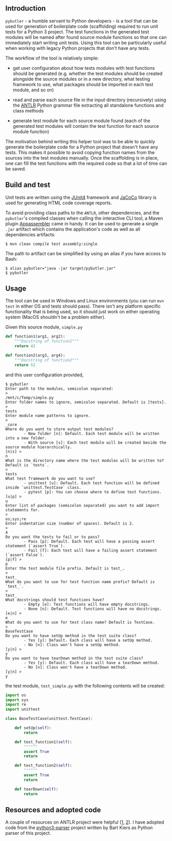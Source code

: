 ## Introduction

`pybutler` - a humble servant to Python developers - is a tool that can be used for generation of 
boilerplate code (scaffolding) required to run unit tests for a Python 3 project.
The test functions in the generated test modules will be named after found source module functions
so that one can immediately start writing unit tests.
Using this tool can be particularly useful when working with legacy 
Python projects that don't have any tests.

The workflow of the tool is relatively simple:

* get user configuration about how tests modules with test functions 
  should be generated (e.g. whether the test modules
  should be created alongside the source modules or in a new directory, 
  what testing framework to use, what packages should be imported in each test module,
  and so on)

* read and parse each source file in the input directory (recursively) 
  using the [ANTLR]((https://www.antlr.org/)) Python grammar file extracting 
  all standalone functions and class methods

* generate test module for each source module found (each of the generated test modules 
  will contain the test function for each source module function)

The motivation behind writing this helper tool was to be able 
to quickly generate the boilerplate code
for a Python project that doesn't have any tests.
This makes it possible to avoid copying function names 
from the sources into the test modules manually. 
Once the scaffolding is in place, one can fill the test functions with the required code
so that a lot of time can be saved.
 
## Build and test

Unit tests are written using the [JUnit4](https://junit.org/junit4/) framework 
and [JaCoCo](https://www.eclemma.org/jacoco/) library is used for generating HTML code coverage reports.

To avoid providing class paths to the `ANTLR`, other dependencies, and the `pybutler`'s compiled classes
when calling the interactive CLI tool, a Maven plugin 
[Appassembler](https://www.mojohaus.org/appassembler/appassembler-maven-plugin/usage-program.html) came in handy.
It can be used to generate a single `.jar` artifact which contains the application's code as well as all dependencies
artifacts:

```
$ mvn clean compile test assembly:single
```

The path to artifact can be simplified by using an alias if you have access to Bash:

```
$ alias pybutler="java -jar target/pybutler.jar"
$ pybutler
```

## Usage

The tool can be used in Windows and Linux environments (you can run `mvn test` in either OS
and tests should pass).
There isn't any platform specific functionality that is being used, 
so it should just work on either operating system (MacOS shouldn't be a problem either).

Given this source module, `simple.py`

```python
def function1(arg1, arg2):
    """Docstring of function1"""
    return 42

def function2(arg3, arg4):
    """Docstring of function2"""
    return 52
```

and this user configuration provided,

```
$ pybutler
Enter path to the modules, semicolon separated:
>
/mnt/c/Temp/simple.py
Enter folder names to ignore, semicolon separated. Default is [tests].
>
tests
Enter module name patterns to ignore.
>
_core
Where do you want to store output test modules?
        - New folder [n]: Default. Each test module will be written into a new folder.
        - With source [s]: Each test module will be created beside the source module hierarchically.
[n|s] >
n
What is the directory name where the test modules will be written to? Default is `tests`.
>
tests
What test framework do you want to use?
        - unittest [u]: Default. Each test function will be defined inside `unittest.TestCase` class.
        - pytest [p]: You can choose where to define test functions.
[u|p] >
u
Enter list of packages (semicolon separated) you want to add import statements for.
>
os;sys;re
Enter indentation size (number of spaces). Default is 2.
>
4
Do you want the tests to fail or to pass?
        - Pass [p]: Default. Each test will have a passing assert statement (`assert True`).
        - Fail [f]: Each test will have a failing assert statement (`assert False`).
[p|f] >
p
Enter the test module file prefix. Default is test_.
>
test_
What do you want to use for test function name prefix? Default is `test_`.
>
test_
What docstrings should test functions have?
        - Empty [e]: Test functions will have empty docstrings.
        - None [n]: Default. Test functions will have no docstrings.
[e|n] >
e
What do you want to use for test class name? Default is TestCase.
>
BaseTestCase
Do you want to have setUp method in the test suite class?
        - Yes [y]: Default. Each class will have a setUp method.
        - No [n]: Class won't have a setUp method.
[y|n] >
y
Do you want to have tearDown method in the test suite class?
        - Yes [y]: Default. Each class will have a tearDown method.
        - No [n]: Class won't have a tearDown method.
[y|n] >
y
```

the test module, `test_simple.py` with the following contents will be created:

```python
import os
import sys
import re
import unittest

class BaseTestCase(unittest.TestCase):

    def setUp(self):
        return

    def test_function1(self):
        """"""
        assert True
        return

    def test_function2(self):
        """"""
        assert True
        return

    def tearDown(self):
        return
```

## Resources and adopted code

A couple of resources on ANTLR project were helpful 
([1](https://github.com/teverett/antlr4example), [2](https://github.com/alexec/antlr-tutorial)).
I have adopted code from the [python3-parser](https://github.com/bkiers/python3-parser) project 
written by Bart Kiers as Python parser of this project.
